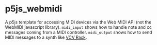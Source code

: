 # p5js_webmidi

A p5js template for accessing MIDI devices via the Web MIDI API (not the WebMIDI javascript library). `midi_input` shows how to 
handle note and cc messages coming from a MIDI controller. `midi_output` shows how to send MIDI messages to a synth like [VCV Rack](https://vcvrack.com/).


